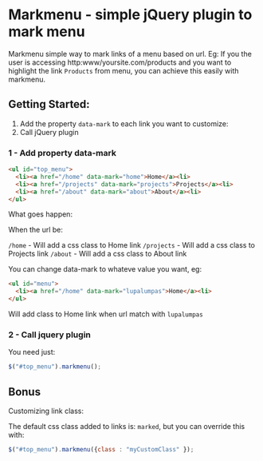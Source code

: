 # Markmenu - simple jQuery plugin to mark menu

Markmenu simple way to mark links of a menu based on url.
Eg: If you the user is accessing http:www/yoursite.com/products and you
want to highlight the link `Products` from menu, you can achieve this
easily with markmenu.

## Getting Started:

1. Add the property `data-mark` to each link you want to customize:
2. Call jQuery plugin

### 1 - Add property data-mark

```html
<ul id="top_menu">
  <li><a href="/home" data-mark="home">Home</a><li>
  <li><a href="/projects" data-mark="projects">Projects</a><li>
  <li><a href="/about" data-mark="about">About</a><li>
</ul>
```

What goes happen:

When the url be:

`/home` - Will add a css class to Home link
`/projects` - Will add a css class to Projects link
`/about` - Will add a css class to About link

You can change data-mark to whateve value you want, eg:

```html
<ul id="menu">
  <li><a href="/home" data-mark="lupalumpas">Home</a><li>
</ul>
```

Will add class to Home link when url match with `lupalumpas`

### 2 - Call jquery plugin

You need just:

```javascript
$("#top_menu").markmenu();
```

## Bonus

Customizing link class:

The default css class added to links is: `marked`, but you can override
this with:

```javascript
$("#top_menu").markmenu({class : "myCustomClass" });
```
